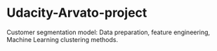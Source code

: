 # Udacity-Arvato-project
Customer segmentation model: Data preparation, feature engineering, Machine Learning clustering methods. 
